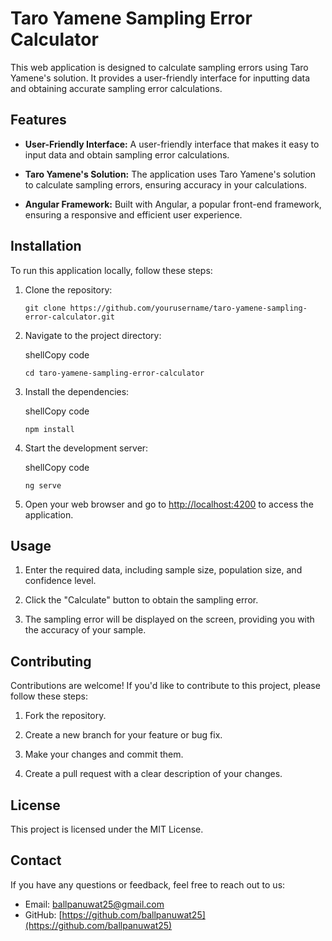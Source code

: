 
# Taro Yamene Sampling Error Calculator

This web application is designed to calculate sampling errors using Taro Yamene's solution. It provides a user-friendly interface for inputting data and obtaining accurate sampling error calculations.

## Features

- **User-Friendly Interface:** A user-friendly interface that makes it easy to input data and obtain sampling error calculations.

- **Taro Yamene's Solution:** The application uses Taro Yamene's solution to calculate sampling errors, ensuring accuracy in your calculations.

- **Angular Framework:** Built with Angular, a popular front-end framework, ensuring a responsive and efficient user experience.

## Installation

To run this application locally, follow these steps:

1. Clone the repository:

   `git clone https://github.com/yourusername/taro-yamene-sampling-error-calculator.git` 

2.  Navigate to the project directory:
    
    shellCopy code
    
    `cd taro-yamene-sampling-error-calculator` 
    
3.  Install the dependencies:
    
    shellCopy code
    
    `npm install` 
    
4.  Start the development server:
    
    shellCopy code
    
    `ng serve` 
    
5.  Open your web browser and go to [http://localhost:4200](http://localhost:4200/) to access the application.
    

## Usage

1.  Enter the required data, including sample size, population size, and confidence level.
    
2.  Click the "Calculate" button to obtain the sampling error.
    
3.  The sampling error will be displayed on the screen, providing you with the accuracy of your sample.
    

## Contributing

Contributions are welcome! If you'd like to contribute to this project, please follow these steps:

1.  Fork the repository.
    
2.  Create a new branch for your feature or bug fix.
    
3.  Make your changes and commit them.
    
4.  Create a pull request with a clear description of your changes.
    

## License

This project is licensed under the MIT License.

## Contact

If you have any questions or feedback, feel free to reach out to us:

-   Email: [ballpanuwat25@gmail.com](mailto:ballpanuwat25@gmail.com)
-   GitHub: [https://github.com/ballpanuwat25](https://github.com/ballpanuwat25)
